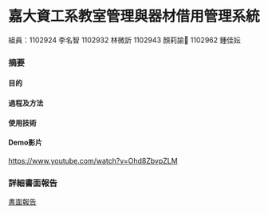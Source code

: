 # 嘉大資工系教室管理與器材借用管理系統
組員：1102924 李名智 1102932 林微訢 1102943 顏莉諭 1102962 鍾佳妘
### 摘要

#### 目的

#### 過程及方法

#### 使用技術

#### Demo影片
https://www.youtube.com/watch?v=Ohd8ZbvpZLM
### 詳細書面報告
[書面報告](https://github.com/ChiaYunChung/database/blob/main/%E8%B3%87%E6%96%99%E5%BA%AB%E6%9C%9F%E6%9C%AB%E5%B0%88%E9%A1%8C.pdf)
